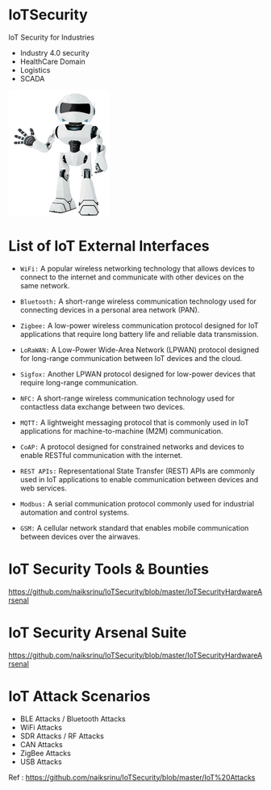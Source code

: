 # IoTSecurity

IoT Security for Industries  
  - Industry 4.0 security
  - HealthCare Domain
  - Logistics 
  - SCADA

<div align="left">
  <img src="https://github.com/naiksrinu/IoTSecurity/blob/master/2020/robot.gif" alt="IoT Security" width="200" height="250"/>
</div>

<!--- Copy from here --->
# List of IoT External Interfaces

- `WiFi:` A popular wireless networking technology that allows devices to connect to the internet and communicate with other devices on the same network.

- `Bluetooth:` A short-range wireless communication technology used for connecting devices in a personal area network (PAN).

- `Zigbee:` A low-power wireless communication protocol designed for IoT applications that require long battery life and reliable data transmission.

- `LoRaWAN:` A Low-Power Wide-Area Network (LPWAN) protocol designed for long-range communication between IoT devices and the cloud.

- `Sigfox:` Another LPWAN protocol designed for low-power devices that require long-range communication.

- `NFC:` A short-range wireless communication technology used for contactless data exchange between two devices.

- `MQTT:` A lightweight messaging protocol that is commonly used in IoT applications for machine-to-machine (M2M) communication.

- `CoAP:` A protocol designed for constrained networks and devices to enable RESTful communication with the internet.

- `REST APIs:` Representational State Transfer (REST) APIs are commonly used in IoT applications to enable communication between devices and web services.

- `Modbus:` A serial communication protocol commonly used for industrial automation and control systems.

- `GSM:` A cellular network standard that enables mobile communication between devices over the airwaves.

<!--- file --->


<!--- Copy from here --->
# IoT Security Tools & Bounties  

https://github.com/naiksrinu/IoTSecurity/blob/master/IoTSecurityHardwareArsenal


# IoT Security Arsenal Suite  

https://github.com/naiksrinu/IoTSecurity/blob/master/IoTSecurityHardwareArsenal

 
# IoT Attack Scenarios  
  - BLE Attacks / Bluetooth Attacks
  - WiFi Attacks
  - SDR Attacks / RF Attacks
  - CAN Attacks
  - ZigBee Attacks
  - USB Attacks  
  
Ref : https://github.com/naiksrinu/IoTSecurity/blob/master/IoT%20Attacks

<!--- file --->
  
  
